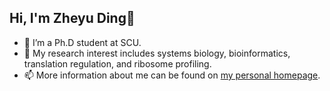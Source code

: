 ## Hi, I'm Zheyu Ding🤝
- 🔭 I’m a Ph.D student at SCU.
- 🤔 My research interest includes systems biology, bioinformatics, translation regulation, and ribosome profiling.
- 📫 More information about me can be found on [my personal homepage](https://zheyu-ding.github.io/).

<!--
**Zheyu-Ding/Zheyu-Ding** is a ✨ _special_ ✨ repository because its `README.md` (this file) appears on your GitHub profile.

Here are some ideas to get you started:

- 🔭 I’m currently working on ...
- 🌱 I’m currently learning ...
- 👯 I’m looking to collaborate on ...
- 🤔 I’m looking for help with ...
- 💬 Ask me about ...
- 📫 How to reach me: ...
- 😄 Pronouns: ...
- ⚡ Fun fact: ...
-->
